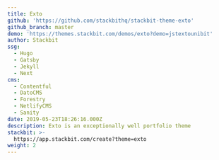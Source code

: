 ```yaml
---
title: Exto
github: 'https://github.com/stackbithq/stackbit-theme-exto'
github_branch: master
demo: 'https://themes.stackbit.com/demos/exto?demo=jstextounibit'
author: Stackbit
ssg:
  - Hugo
  - Gatsby
  - Jekyll
  - Next
cms:
  - Contentful
  - DatoCMS
  - Forestry
  - NetlifyCMS
  - Sanity
date: 2019-05-23T18:26:16.000Z
description: Exto is an exceptionally well portfolio theme
stackbit: >-
  https://app.stackbit.com/create?theme=exto
weight: 2
---
```

